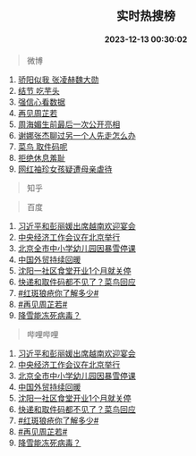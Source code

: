 <div align="center"><h2>实时热搜榜</h2><h4>2023-12-13 00:30:02</h4></div>

> 微博  

1. [骄阳似我 张凌赫魏大勋](https://s.weibo.com/weibo?q=%E9%AA%84%E9%98%B3%E4%BC%BC%E6%88%91%20%E5%BC%A0%E5%87%8C%E8%B5%AB%E9%AD%8F%E5%A4%A7%E5%8B%8B&t=31&band_rank=1&Refer=top)<br />
2. [结节 吃芋头](https://s.weibo.com/weibo?q=%E7%BB%93%E8%8A%82%20%E5%90%83%E8%8A%8B%E5%A4%B4&t=31&band_rank=2&Refer=top)<br />
3. [强信心看数据](https://s.weibo.com/weibo?q=%23%E5%BC%BA%E4%BF%A1%E5%BF%83%E7%9C%8B%E6%95%B0%E6%8D%AE%23&t=31&band_rank=3&Refer=top)<br />
4. [再见周芷若](https://s.weibo.com/weibo?q=%23%E5%86%8D%E8%A7%81%E5%91%A8%E8%8A%B7%E8%8B%A5%23&t=31&band_rank=4&Refer=top)<br />
5. [周海媚生前最后一次公开亮相](https://s.weibo.com/weibo?q=%23%E5%91%A8%E6%B5%B7%E5%AA%9A%E7%94%9F%E5%89%8D%E6%9C%80%E5%90%8E%E4%B8%80%E6%AC%A1%E5%85%AC%E5%BC%80%E4%BA%AE%E7%9B%B8%23&t=31&band_rank=5&Refer=top)<br />
6. [谢娜张杰聊过另一个人先走怎么办](https://s.weibo.com/weibo?q=%23%E8%B0%A2%E5%A8%9C%E5%BC%A0%E6%9D%B0%E8%81%8A%E8%BF%87%E5%8F%A6%E4%B8%80%E4%B8%AA%E4%BA%BA%E5%85%88%E8%B5%B0%E6%80%8E%E4%B9%88%E5%8A%9E%23&t=31&band_rank=6&Refer=top)<br />
7. [菜鸟 取件码呢](https://s.weibo.com/weibo?q=%E8%8F%9C%E9%B8%9F%20%E5%8F%96%E4%BB%B6%E7%A0%81%E5%91%A2&t=31&band_rank=7&Refer=top)<br />
8. [拒绝休息羞耻](https://s.weibo.com/weibo?q=%E6%8B%92%E7%BB%9D%E4%BC%91%E6%81%AF%E7%BE%9E%E8%80%BB&t=31&band_rank=8&Refer=top)<br />
9. [网红袖珍女孩疑遭母亲虐待](https://s.weibo.com/weibo?q=%23%E7%BD%91%E7%BA%A2%E8%A2%96%E7%8F%8D%E5%A5%B3%E5%AD%A9%E7%96%91%E9%81%AD%E6%AF%8D%E4%BA%B2%E8%99%90%E5%BE%85%23&t=31&band_rank=9&Refer=top)<br />

> 知乎  


> 百度  

1. [习近平和彭丽媛出席越南欢迎宴会](https://www.baidu.com/s?wd=%E4%B9%A0%E8%BF%91%E5%B9%B3%E5%92%8C%E5%BD%AD%E4%B8%BD%E5%AA%9B%E5%87%BA%E5%B8%AD%E8%B6%8A%E5%8D%97%E6%AC%A2%E8%BF%8E%E5%AE%B4%E4%BC%9A&sa=fyb_news&rsv_dl=fyb_news)<br />
2. [中央经济工作会议在北京举行](https://www.baidu.com/s?wd=%E4%B8%AD%E5%A4%AE%E7%BB%8F%E6%B5%8E%E5%B7%A5%E4%BD%9C%E4%BC%9A%E8%AE%AE%E5%9C%A8%E5%8C%97%E4%BA%AC%E4%B8%BE%E8%A1%8C&sa=fyb_news&rsv_dl=fyb_news)<br />
3. [北京全市中小学幼儿园因暴雪停课](https://www.baidu.com/s?wd=%E5%8C%97%E4%BA%AC%E5%85%A8%E5%B8%82%E4%B8%AD%E5%B0%8F%E5%AD%A6%E5%B9%BC%E5%84%BF%E5%9B%AD%E5%9B%A0%E6%9A%B4%E9%9B%AA%E5%81%9C%E8%AF%BE&sa=fyb_news&rsv_dl=fyb_news)<br />
4. [中国外贸持续回暖](https://www.baidu.com/s?wd=%E4%B8%AD%E5%9B%BD%E5%A4%96%E8%B4%B8%E6%8C%81%E7%BB%AD%E5%9B%9E%E6%9A%96&sa=fyb_news&rsv_dl=fyb_news)<br />
5. [沈阳一社区食堂开业1个月就关停](https://www.baidu.com/s?wd=%E6%B2%88%E9%98%B3%E4%B8%80%E7%A4%BE%E5%8C%BA%E9%A3%9F%E5%A0%82%E5%BC%80%E4%B8%9A1%E4%B8%AA%E6%9C%88%E5%B0%B1%E5%85%B3%E5%81%9C&sa=fyb_news&rsv_dl=fyb_news)<br />
6. [快递和取件码都不见了？菜鸟回应](https://www.baidu.com/s?wd=%E5%BF%AB%E9%80%92%E5%92%8C%E5%8F%96%E4%BB%B6%E7%A0%81%E9%83%BD%E4%B8%8D%E8%A7%81%E4%BA%86%EF%BC%9F%E8%8F%9C%E9%B8%9F%E5%9B%9E%E5%BA%94&sa=fyb_news&rsv_dl=fyb_news)<br />
7. [#红斑狼疮你了解多少#](https://www.baidu.com/s?wd=%23%E7%BA%A2%E6%96%91%E7%8B%BC%E7%96%AE%E4%BD%A0%E4%BA%86%E8%A7%A3%E5%A4%9A%E5%B0%91%23&sa=fyb_news&rsv_dl=fyb_news)<br />
8. [#再见周芷若#](https://www.baidu.com/s?wd=%23%E5%86%8D%E8%A7%81%E5%91%A8%E8%8A%B7%E8%8B%A5%23&sa=fyb_news&rsv_dl=fyb_news)<br />
9. [降雪能冻死病毒？](https://www.baidu.com/s?wd=%E9%99%8D%E9%9B%AA%E8%83%BD%E5%86%BB%E6%AD%BB%E7%97%85%E6%AF%92%EF%BC%9F&sa=fyb_news&rsv_dl=fyb_news)<br />

> 哔哩哔哩  

1. [习近平和彭丽媛出席越南欢迎宴会](https://www.baidu.com/s?wd=%E4%B9%A0%E8%BF%91%E5%B9%B3%E5%92%8C%E5%BD%AD%E4%B8%BD%E5%AA%9B%E5%87%BA%E5%B8%AD%E8%B6%8A%E5%8D%97%E6%AC%A2%E8%BF%8E%E5%AE%B4%E4%BC%9A&sa=fyb_news&rsv_dl=fyb_news)<br />
2. [中央经济工作会议在北京举行](https://www.baidu.com/s?wd=%E4%B8%AD%E5%A4%AE%E7%BB%8F%E6%B5%8E%E5%B7%A5%E4%BD%9C%E4%BC%9A%E8%AE%AE%E5%9C%A8%E5%8C%97%E4%BA%AC%E4%B8%BE%E8%A1%8C&sa=fyb_news&rsv_dl=fyb_news)<br />
3. [北京全市中小学幼儿园因暴雪停课](https://www.baidu.com/s?wd=%E5%8C%97%E4%BA%AC%E5%85%A8%E5%B8%82%E4%B8%AD%E5%B0%8F%E5%AD%A6%E5%B9%BC%E5%84%BF%E5%9B%AD%E5%9B%A0%E6%9A%B4%E9%9B%AA%E5%81%9C%E8%AF%BE&sa=fyb_news&rsv_dl=fyb_news)<br />
4. [中国外贸持续回暖](https://www.baidu.com/s?wd=%E4%B8%AD%E5%9B%BD%E5%A4%96%E8%B4%B8%E6%8C%81%E7%BB%AD%E5%9B%9E%E6%9A%96&sa=fyb_news&rsv_dl=fyb_news)<br />
5. [沈阳一社区食堂开业1个月就关停](https://www.baidu.com/s?wd=%E6%B2%88%E9%98%B3%E4%B8%80%E7%A4%BE%E5%8C%BA%E9%A3%9F%E5%A0%82%E5%BC%80%E4%B8%9A1%E4%B8%AA%E6%9C%88%E5%B0%B1%E5%85%B3%E5%81%9C&sa=fyb_news&rsv_dl=fyb_news)<br />
6. [快递和取件码都不见了？菜鸟回应](https://www.baidu.com/s?wd=%E5%BF%AB%E9%80%92%E5%92%8C%E5%8F%96%E4%BB%B6%E7%A0%81%E9%83%BD%E4%B8%8D%E8%A7%81%E4%BA%86%EF%BC%9F%E8%8F%9C%E9%B8%9F%E5%9B%9E%E5%BA%94&sa=fyb_news&rsv_dl=fyb_news)<br />
7. [#红斑狼疮你了解多少#](https://www.baidu.com/s?wd=%23%E7%BA%A2%E6%96%91%E7%8B%BC%E7%96%AE%E4%BD%A0%E4%BA%86%E8%A7%A3%E5%A4%9A%E5%B0%91%23&sa=fyb_news&rsv_dl=fyb_news)<br />
8. [#再见周芷若#](https://www.baidu.com/s?wd=%23%E5%86%8D%E8%A7%81%E5%91%A8%E8%8A%B7%E8%8B%A5%23&sa=fyb_news&rsv_dl=fyb_news)<br />
9. [降雪能冻死病毒？](https://www.baidu.com/s?wd=%E9%99%8D%E9%9B%AA%E8%83%BD%E5%86%BB%E6%AD%BB%E7%97%85%E6%AF%92%EF%BC%9F&sa=fyb_news&rsv_dl=fyb_news)<br />
